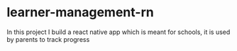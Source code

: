 # learner-management-rn
In this project I build a react native app which is meant for schools, it is used by parents to track progress
